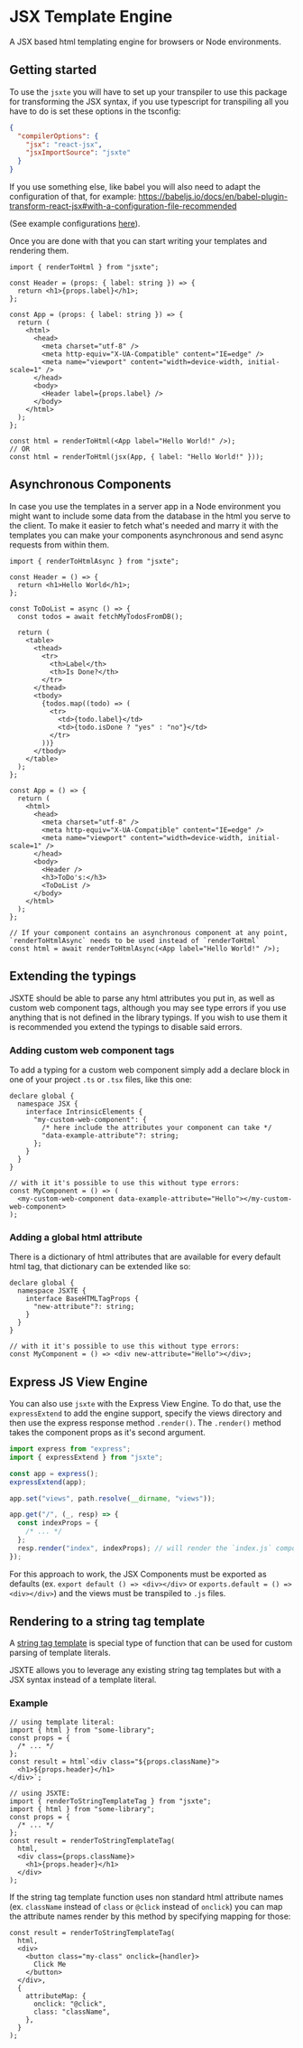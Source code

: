 # JSX Template Engine

A JSX based html templating engine for browsers or Node environments.

## Getting started

To use the `jsxte` you will have to set up your transpiler to use this package for transforming the JSX syntax, if you use typescript for transpiling all you have to do is set these options in the tsconfig:

```json
{
  "compilerOptions": {
    "jsx": "react-jsx",
    "jsxImportSource": "jsxte"
  }
}
```

If you use something else, like babel you will also need to adapt the configuration of that, for example: https://babeljs.io/docs/en/babel-plugin-transform-react-jsx#with-a-configuration-file-recommended

(See example configurations [here](./docs/config-examples/)).

Once you are done with that you can start writing your templates and rendering them.

```tsx
import { renderToHtml } from "jsxte";

const Header = (props: { label: string }) => {
  return <h1>{props.label}</h1>;
};

const App = (props: { label: string }) => {
  return (
    <html>
      <head>
        <meta charset="utf-8" />
        <meta http-equiv="X-UA-Compatible" content="IE=edge" />
        <meta name="viewport" content="width=device-width, initial-scale=1" />
      </head>
      <body>
        <Header label={props.label} />
      </body>
    </html>
  );
};

const html = renderToHtml(<App label="Hello World!" />);
// OR
const html = renderToHtml(jsx(App, { label: "Hello World!" }));
```

## Asynchronous Components

In case you use the templates in a server app in a Node environment you might want to include some data from the database in the html you serve to the client. To make it easier to fetch what's needed and marry it with the templates you can make your components asynchronous and send async requests from within them.

```tsx
import { renderToHtmlAsync } from "jsxte";

const Header = () => {
  return <h1>Hello World</h1>;
};

const ToDoList = async () => {
  const todos = await fetchMyTodosFromDB();

  return (
    <table>
      <thead>
        <tr>
          <th>Label</th>
          <th>Is Done?</th>
        </tr>
      </thead>
      <tbody>
        {todos.map((todo) => (
          <tr>
            <td>{todo.label}</td>
            <td>{todo.isDone ? "yes" : "no"}</td>
          </tr>
        ))}
      </tbody>
    </table>
  );
};

const App = () => {
  return (
    <html>
      <head>
        <meta charset="utf-8" />
        <meta http-equiv="X-UA-Compatible" content="IE=edge" />
        <meta name="viewport" content="width=device-width, initial-scale=1" />
      </head>
      <body>
        <Header />
        <h3>ToDo's:</h3>
        <ToDoList />
      </body>
    </html>
  );
};

// If your component contains an asynchronous component at any point, `renderToHtmlAsync` needs to be used instead of `renderToHtml`
const html = await renderToHtmlAsync(<App label="Hello World!" />);
```

## Extending the typings

JSXTE should be able to parse any html attributes you put in, as well as custom web component tags, although you may see type errors if you use anything that is not defined in the library typings. If you wish to use them it is recommended you extend the typings to disable said errors.

### Adding custom web component tags

To add a typing for a custom web component simply add a declare block in one of your project `.ts` or `.tsx` files, like this one:

```tsx
declare global {
  namespace JSX {
    interface IntrinsicElements {
      "my-custom-web-component": {
        /* here include the attributes your component can take */
        "data-example-attribute"?: string;
      };
    }
  }
}

// with it it's possible to use this without type errors:
const MyComponent = () => (
  <my-custom-web-component data-example-attribute="Hello"></my-custom-web-component>
);
```

### Adding a global html attribute

There is a dictionary of html attributes that are available for every default html tag, that dictionary can be extended like so:

```tsx
declare global {
  namespace JSXTE {
    interface BaseHTMLTagProps {
      "new-attribute"?: string;
    }
  }
}

// with it it's possible to use this without type errors:
const MyComponent = () => <div new-attribute="Hello"></div>;
```

## Express JS View Engine

You can also use `jsxte` with the Express View Engine. To do that, use the `expressExtend` to add the engine support, specify the views directory and then use the express response method `.render()`. The `.render()` method takes the component props as it's second argument.

```ts
import express from "express";
import { expressExtend } from "jsxte";

const app = express();
expressExtend(app);

app.set("views", path.resolve(__dirname, "views"));

app.get("/", (_, resp) => {
  const indexProps = {
    /* ... */
  };
  resp.render("index", indexProps); // will render the `index.js` component located in the ./views file
});
```

For this approach to work, the JSX Components must be exported as defaults (ex. `export default () => <div></div>` or `exports.default = () => <div></div>`) and the views must be transpiled to `.js` files.

## Rendering to a string tag template

A [string tag template](https://developer.mozilla.org/en-US/docs/Web/JavaScript/Reference/Template_literals#tagged_templates) is special type of function that can be used for custom parsing of template literals.

JSXTE allows you to leverage any existing string tag templates but with a JSX syntax instead of a template literal.

### Example

```tsx
// using template literal:
import { html } from "some-library";
const props = {
  /* ... */
};
const result = html`<div class="${props.className}">
  <h1>${props.header}</h1>
</div>`;

// using JSXTE:
import { renderToStringTemplateTag } from "jsxte";
import { html } from "some-library";
const props = {
  /* ... */
};
const result = renderToStringTemplateTag(
  html,
  <div class={props.className}>
    <h1>{props.header}</h1>
  </div>
);
```

If the string tag template function uses non standard html attribute names (ex. `className` instead of `class` or `@click` instead of `onclick`) you can map the attribute names render by this method by specifying mapping for those:

```tsx
const result = renderToStringTemplateTag(
  html,
  <div>
    <button class="my-class" onclick={handler}>
      Click Me
    </button>
  </div>,
  {
    attributeMap: {
      onclick: "@click",
      class: "className",
    },
  }
);
```
